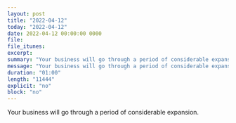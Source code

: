 ```yaml
---
layout: post
title: "2022-04-12"
today: "2022-04-12"
date: 2022-04-12 00:00:00 0000
file:
file_itunes:
excerpt:
summary: "Your business will go through a period of considerable expansion."
message: "Your business will go through a period of considerable expansion."
duration: "01:00"
length: "11444"
explicit: "no"
block: "no"
---
```

Your business will go through a period of considerable expansion.

